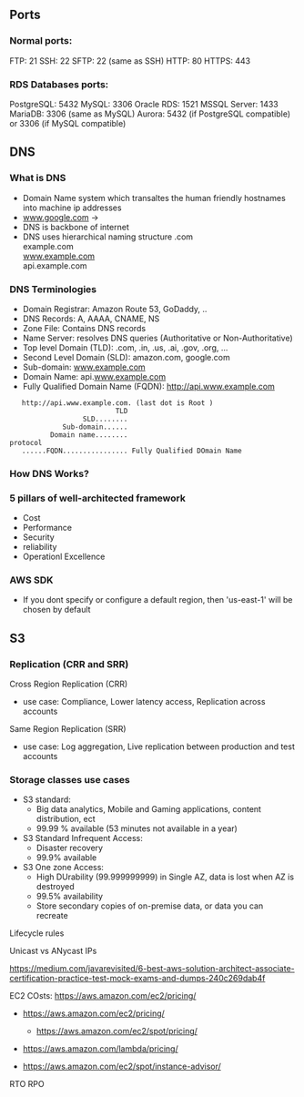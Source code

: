 ## Ports
### Normal ports:
FTP: 21
SSH: 22
SFTP: 22 (same as SSH)
HTTP: 80
HTTPS: 443

### RDS Databases ports:
PostgreSQL: 5432
MySQL: 3306
Oracle RDS: 1521
MSSQL Server: 1433
MariaDB: 3306 (same as MySQL)
Aurora: 5432 (if PostgreSQL compatible) or 3306 (if MySQL compatible)

## DNS
### What is DNS
 - Domain Name system which transaltes the human friendly hostnames into machine ip addresses
 - www.google.com -> 
 - DNS is backbone of internet
 - DNS uses hierarchical naming structure
                .com  
         example.com  
     www.example.com  
     api.example.com  

### DNS Terminologies
 - Domain Registrar: Amazon Route 53, GoDaddy, ..
 - DNS Records: A, AAAA, CNAME, NS
 - Zone File: Contains DNS records
 - Name Server: resolves DNS queries (Authoritative or Non-Authoritative)
 - Top level Domain (TLD): .com, .in, .us, .ai, .gov, .org, ...
 - Second Level Domain (SLD): amazon.com, google.com 
 - Sub-domain: www.example.com
 - Domain Name: api.www.example.com
 - Fully Qualified Domain Name (FQDN): http://api.www.example.com
 ```
    http://api.www.example.com. (last dot is Root )
                           TLD  
                   SLD........
              Sub-domain......
           Domain name........
protocol       
    ......FQDN................ Fully Qualified DOmain Name
  ```

### How DNS Works?

### 5 pillars of well-architected framework
 - Cost
 - Performance
 - Security
 - reliability
 - Operationl Excellence

### AWS SDK
 - If you dont specify or configure a default region, then 'us-east-1' will be chosen by default

## S3

### Replication (CRR and SRR)

Cross Region Replication (CRR)
 - use case: Compliance, Lower latency access, Replication across accounts 

Same Region Replication (SRR)
 - use case: Log aggregation, Live replication between production and test accounts
 
### Storage classes use cases

 - S3 standard: 
   - Big data analytics, Mobile and Gaming applications, content distribution, ect
   - 99.99 % available (53 minutes not available in a year)
 - S3 Standard Infrequent Access:  
   - Disaster recovery
   - 99.9% available
 - S3 One zone Access:  
   - High DUrability (99.999999999) in Single AZ, data is lost when AZ is destroyed
   - 99.5% availability
   - Store secondary copies of on-premise data, or data you can recreate

Lifecycle rules

Unicast vs ANycast IPs

https://medium.com/javarevisited/6-best-aws-solution-architect-associate-certification-practice-test-mock-exams-and-dumps-240c269dab4f

EC2 COsts: https://aws.amazon.com/ec2/pricing/

- https://aws.amazon.com/ec2/pricing/
  - https://aws.amazon.com/ec2/spot/pricing/
- https://aws.amazon.com/lambda/pricing/

- https://aws.amazon.com/ec2/spot/instance-advisor/

RTO
RPO